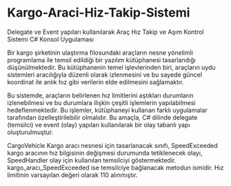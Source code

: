 # Kargo-Araci-Hiz-Takip-Sistemi
Delegate ve Event yapıları kullanılarak Araç Hız Takip ve Aşım Kontrol Sistemi C# Konsol Uygulaması

Bir kargo şirketinin ulaştırma filosundaki araçların nesne yönelimli programlama ile temsil edildiği bir yazılım kütüphanesi tasarlandığı düşünülmektedir. Bu kütüphanenin temel işlevlerinden biri, araçların uydu sistemleri aracılığıyla düzenli olarak izlenmesini ve bu sayede güncel koordinat ile anlık hız gibi verilerin elde edilmesini sağlamaktır.

Bu sistemde, araçların belirlenen hız limitlerini aştıkları durumların izlenebilmesi ve bu durumlara ilişkin çeşitli işlemlerin yapılabilmesi hedeflenmektedir. Bu işlemler, kütüphaneyi kullanan farklı uygulamalar tarafından özelleştirilebilir olmalıdır. Bu amaçla, C# dilinde delegate (temsilci) ve event (olay) yapıları kullanılarak bir olay tabanlı yapı oluşturulmuştur.

CargoVehicle Kargo aracı nesnesi için tasarlanacak sınıfı, SpeedExceeded kargo aracının hız bilgisinin değişmesi durumunda tetiklenecek olayı, SpeedHandler olay için kullanılan temsilciyi göstermektedir. kargo_aracı_SpeedExceeded ise temsilciye bağlanacak metodun ismidir. Hız limitinin varsayılan değeri olarak 110 alınmıştır.
